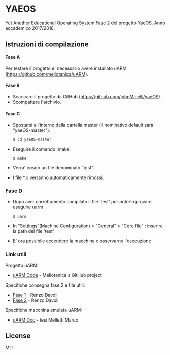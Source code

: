 # YAEOS
Yet Another Educational Operating System
Fase 2 del progetto YaeOS.
Anno accademico 2017/2018.
## Istruzioni di compilazione

#### Fase A
Per testare il progetto e' necessario avere installato uARM (https://github.com/mellotanica/uARM).


#### Fase B 
  - Scaricare il progetto da GitHub (https://github.com/johnMinelli/yaeOS).
  - Scompattare l'archivio.
 
#### Fase C
  - Spostarsi all'interno della cartella master (il nominativo default sarà "yaeOS-master").
  
        $ cd yaeOS-master
  
  - Eseguire il comando 'make'.
  
        $ make    
  
  - Verra' creato un file denominato "test". 
  - I file *.o verranno automaticamente rimossi.

### Fase D
  - Dopo aver correttamento compilato il file 'test' per poterlo provare eseguire uarm

        $ uarm

  - In "Settings"(Machine Configuration) > "General" > "Core file" : inserire la path del file 'test'
  - E' ora possibile accendere la macchina e osservarne l'esecuzione

### Link utili

Progetto uARM:

* [uARM Code](https://github.com/mellotanica/uARM) - Mellotanica's GitHub project

Specifiche consegna fase 2 e file utili:

* [Fase 1](http://www.cs.unibo.it/~renzo/so/yaeos/phase1/) - Renzo Davoli
* [Fase 2](http://www.cs.unibo.it/~renzo/so/yaeos/phase2/) - Renzo Davoli

Specifiche macchina emulata uARM:

* [uARM Doc](http://amslaurea.unibo.it/11866/) - tesi Melletti Marco

License
----
MIT
